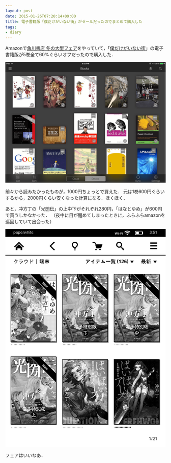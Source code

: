 ```yaml
---
layout: post
date: 2015-01-26T07:20:14+09:00
title: 電子書籍版「僕だけがいない街」がセールだったのでまとめて購入した
tags:
- diary
---
```

Amazonで[角川書店 冬の大型フェア](//www.amazon.co.jp/b?ie=UTF8&node=3418573051)をやっていて，「[僕だけがいない街](//www.kadokawa.co.jp/sp/bokumachi/)」の電子書籍版が5巻全て60%ぐらいオフだったので購入した．

![僕だけがいない街](/images/2015/01/26/manga.png)

前々から読みたかったものが，1000円ちょっとで買えた．
元は1巻600円ぐらいするから，2000円くらい安くなった計算になる．ほくほく．

あと，冲方丁の「光圀伝」の上中下がそれぞれ280円，「はなとゆめ」が600円で買うしかなかった．
（夜中に目が醒めてしまったときに，ふらふらamazonを巡回していて出会った）

![冲方丁](/images/2015/01/26/ubukata-toh.png)

フェアはいいなあ．
